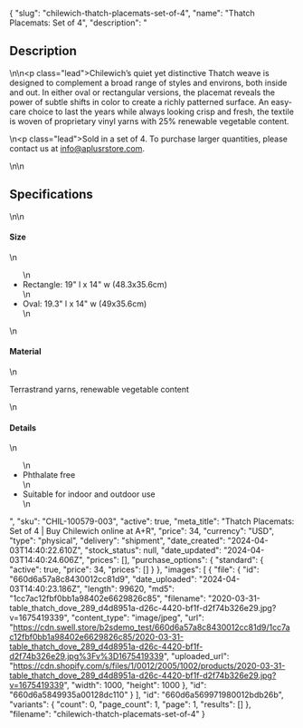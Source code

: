 {
  "slug": "chilewich-thatch-placemats-set-of-4",
  "name": "Thatch Placemats: Set of 4",
  "description": "<h2>Description</h2>\n<!-- split -->\n<p class=\"lead\">Chilewich’s quiet yet distinctive Thatch weave is designed to complement a broad range of styles and environs, both inside and out. In either oval or rectangular versions, the placemat reveals the power of subtle shifts in color to create a richly patterned surface. An easy-care choice to last the years while always looking crisp and fresh, the textile is woven of proprietary vinyl yarns with 25% renewable vegetable content.</p>\n<p class=\"lead\">Sold in a set of 4. To purchase larger quantities, please contact us at info@aplusrstore.com.</p>\n<!-- split -->\n<h2>Specifications</h2>\n<!-- split -->\n<h4>Size</h4>\n<ul>\n<li>Rectangle: 19\" l x 14\" w (48.3x35.6cm)</li>\n<li>Oval: 19.3\" l x 14\" w (49x35.6cm)</li>\n</ul>\n<h4>Material</h4>\n<p>Terrastrand yarns, renewable vegetable content</p>\n<h4>Details</h4>\n<ul>\n<li>Phthalate free</li>\n<li>Suitable for indoor and outdoor use</li>\n</ul>",
  "sku": "CHIL-100579-003",
  "active": true,
  "meta_title": "Thatch Placemats: Set of 4 | Buy Chilewich online at A+R",
  "price": 34,
  "currency": "USD",
  "type": "physical",
  "delivery": "shipment",
  "date_created": "2024-04-03T14:40:22.610Z",
  "stock_status": null,
  "date_updated": "2024-04-03T14:40:24.606Z",
  "prices": [],
  "purchase_options": {
    "standard": {
      "active": true,
      "price": 34,
      "prices": []
    }
  },
  "images": [
    {
      "file": {
        "id": "660d6a57a8c8430012cc81d9",
        "date_uploaded": "2024-04-03T14:40:23.186Z",
        "length": 99620,
        "md5": "1cc7ac12fbf0bb1a98402e6629826c85",
        "filename": "2020-03-31-table_thatch_dove_289_d4d8951a-d26c-4420-bf1f-d2f74b326e29.jpg?v=1675419339",
        "content_type": "image/jpeg",
        "url": "https://cdn.swell.store/b2sdemo_test/660d6a57a8c8430012cc81d9/1cc7ac12fbf0bb1a98402e6629826c85/2020-03-31-table_thatch_dove_289_d4d8951a-d26c-4420-bf1f-d2f74b326e29.jpg%3Fv%3D1675419339",
        "uploaded_url": "https://cdn.shopify.com/s/files/1/0012/2005/1002/products/2020-03-31-table_thatch_dove_289_d4d8951a-d26c-4420-bf1f-d2f74b326e29.jpg?v=1675419339",
        "width": 1000,
        "height": 1000
      },
      "id": "660d6a5849935a00128dc110"
    }
  ],
  "id": "660d6a569971980012bdb26b",
  "variants": {
    "count": 0,
    "page_count": 1,
    "page": 1,
    "results": []
  },
  "filename": "chilewich-thatch-placemats-set-of-4"
}